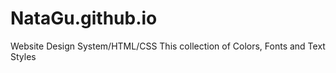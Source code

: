 # NataGu.github.io
 
Website Design System/HTML/CSS This collection of Colors, Fonts and Text Styles
